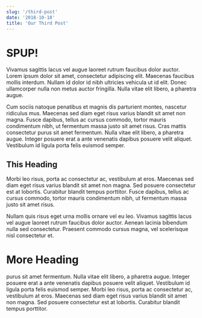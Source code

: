 ```yaml
---
slug: '/third-post'
date: '2018-10-18'
title: 'Our Third Post'
---
```


# SPUP!

Vivamus sagittis lacus vel augue laoreet rutrum faucibus dolor auctor. Lorem ipsum dolor sit amet, consectetur adipiscing elit. Maecenas faucibus mollis interdum. Nullam id dolor id nibh ultricies vehicula ut id elit. Donec ullamcorper nulla non metus auctor fringilla. Nulla vitae elit libero, a pharetra augue.

Cum sociis natoque penatibus et magnis dis parturient montes, nascetur ridiculus mus. Maecenas sed diam eget risus varius blandit sit amet non magna. Fusce dapibus, tellus ac cursus commodo, tortor mauris condimentum nibh, ut fermentum massa justo sit amet risus. Cras mattis consectetur purus sit amet fermentum. Nulla vitae elit libero, a pharetra augue. Integer posuere erat a ante venenatis dapibus posuere velit aliquet. Vestibulum id ligula porta felis euismod semper.

## This Heading

Morbi leo risus, porta ac consectetur ac, vestibulum at eros. Maecenas sed diam eget risus varius blandit sit amet non magna. Sed posuere consectetur est at lobortis. Curabitur blandit tempus porttitor. Fusce dapibus, tellus ac cursus commodo, tortor mauris condimentum nibh, ut fermentum massa justo sit amet risus.

Nullam quis risus eget urna mollis ornare vel eu leo. Vivamus sagittis lacus vel augue laoreet rutrum faucibus dolor auctor. Aenean lacinia bibendum nulla sed consectetur. Praesent commodo cursus magna, vel scelerisque nisl consectetur et.

# More Heading

purus sit amet fermentum. Nulla vitae elit libero, a pharetra augue. Integer posuere erat a ante venenatis dapibus posuere velit aliquet. Vestibulum id ligula porta felis euismod semper. Morbi leo risus, porta ac consectetur ac, vestibulum at eros. Maecenas sed diam eget risus varius blandit sit amet non magna. Sed posuere consectetur est at lobortis. Curabitur blandit tempus porttitor.
